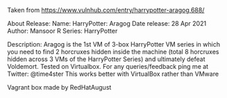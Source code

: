 Taken from https://www.vulnhub.com/entry/harrypotter-aragog,688/ 

About Release:
    Name: HarryPotter: Aragog
    Date release: 28 Apr 2021
    Author: Mansoor R
    Series: HarryPotter

Description:
    Aragog is the 1st VM of 3-box HarryPotter VM series in which you need to find 2 horcruxes hidden inside the machine (total 8 horcruxes hidden across 3 VMs of the HarryPotter Series) and ultimately defeat Voldemort.
    Tested on Virtualbox.
    For any queries/feedback ping me at Twitter: @time4ster
    This works better with VirtualBox rather than VMware 

Vagrant box made by RedHatAugust

